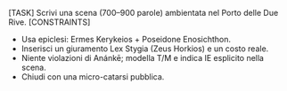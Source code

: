 [TASK] Scrivi una scena (700–900 parole) ambientata nel Porto delle Due Rive.
[CONSTRAINTS]
- Usa epiclesi: Ermes Kerykeios + Poseidone Enosichthon.
- Inserisci un giuramento Lex Stygia (Zeus Horkios) e un costo reale.
- Niente violazioni di Anánkē; modella T/M e indica IE esplicito nella scena.
- Chiudi con una micro-catarsi pubblica.
